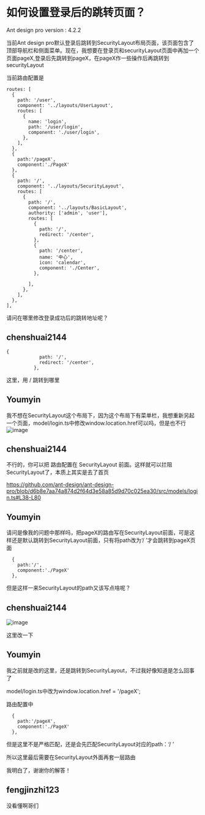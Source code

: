 # 如何设置登录后的跳转页面？

Ant design pro version : 4.2.2

当前Ant design pro默认登录后跳转到SecurityLayout布局页面，该页面包含了顶部导航栏和侧面菜单。现在，我想要在登录页和securityLayout页面中再加一个页面pageX,登录后先跳转到pageX，在pageX作一些操作后再跳转到securityLayout

当前路由配置是

```
routes: [
  {
    path: '/user',
    component: '../layouts/UserLayout',
    routes: [
      {
        name: 'login',
        path: '/user/login',
        component: './user/login',
      },
    ],
  },
  {
    path:'/pageX',
    component:'./PageX'
  },
  {
    path: '/',
    component: '../layouts/SecurityLayout',
    routes: [
      {
        path: '/',
        component: '../layouts/BasicLayout',
        authority: ['admin', 'user'],
        routes: [
          {
            path: '/',
            redirect: '/center',
          },
          {
            path: '/center',
            name: '中心',
            icon: 'calendar',
            component: './Center',
          },

        ],
      },
    ],
  },
],
```

请问在哪里修改登录成功后的跳转地址呢？

## chenshuai2144

```
{
            path: '/',
            redirect: '/center',
          },
```

这里，用 / 跳转到哪里

## Youmyin

我不想在SecurityLayout这个布局下，因为这个布局下有菜单栏，我想重新另起一个页面，model/login.ts中修改window.location.href可以吗，但是也不行
![image](https://user-images.githubusercontent.com/54265150/104420707-403b4600-55b5-11eb-83b4-356cca2d4024.png)

## chenshuai2144

不行的，你可以把 路由配置在 SecurityLayout 前面。这样就可以拦阻 SecurityLayout了，本质上其实是去了首页

https://github.com/ant-design/ant-design-pro/blob/d6b8e7aa74a874d2f64d3e58a85d9d70c025ea30/src/models/login.ts#L38-L80

## Youmyin

请问是像我的问题中那样吗，把pageX的路由写在SecurityLayout前面，可是这样还是默认跳转到SecurityLayout前面，只有将path改为‘/ ’才会跳转到pageX页面

```
  {
    path:'/',
    component:'./PageX'
  },
```

但是这样一来SecurityLayout的path又该写点啥呢？

## chenshuai2144

![image](https://user-images.githubusercontent.com/8186664/104422977-6ca49180-55b8-11eb-9b09-e4533969fc43.png)

这里改一下

## Youmyin

我之前就是改的这里，还是跳转到SecurityLayout，不过我好像知道是怎么回事了

model/login.ts中改为window.location.href = '/pageX';

路由配置中

```
  {
    path:'/pageX',
    component:'./PageX'
  },
```

但是这里不是严格匹配，还是会先匹配SecurityLayout对应的path：‘/ ’

所以这里最后需要在SecurityLayout外面再套一层路由

我明白了，谢谢你的解答！

## fengjinzhi123

没看懂啊哥们
